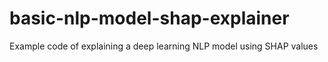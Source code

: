# basic-nlp-model-shap-explainer
Example code of explaining a deep learning NLP model using SHAP values
